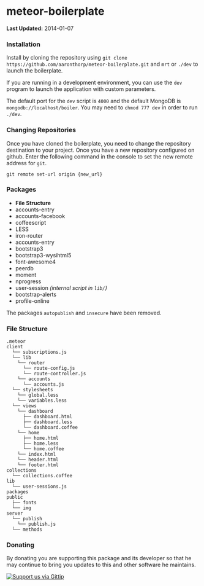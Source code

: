 # meteor-boilerplate

**Last Updated:** 2014-01-07

### Installation

Install by cloning the repository using `git clone https://github.com/aaronthorp/meteor-boilerplate.git` and `mrt` or `./dev` to launch the boilerplate.

If you are running in a development environment, you can use the `dev` program to launch the application with custom parameters.

The default port for the `dev` script is `4000` and the default MongoDB is `mongodb://localhost/boiler`. You may need to `chmod 777 dev` in order to run `./dev`.

### Changing Repositories

Once you have cloned the boilerplate, you need to change the repository destination to your project. Once you have a new repository configured on github.
Enter the following command in the console to set the new remote address for `git`.

```
git remote set-url origin {new_url}
```

### Packages

- **File Structure**
- accounts-entry
- accounts-facebook
- coffeescript
- LESS
- iron-router
- accounts-entry
- bootstrap3
- bootstrap3-wysihtml5
- font-awesome4
- peerdb
- moment
- nprogress
- user-session *(internal script in `lib/`)*
- bootstrap-alerts
- profile-online

The packages `autopublish` and `insecure` have been removed.

### File Structure

```
.meteor
client
  └── subscriptions.js
  └── lib
    └── router
      └── route-config.js
      └── route-controller.js
    └── accounts
      └── accounts.js
  └── stylesheets
    └── global.less
    └── variables.less
  └── views
    └── dashboard
      ├── dashboard.html
      ├── dashboard.less
      └── dashboard.coffee
    └── home
      ├── home.html
      ├── home.less
      └── home.coffee
    └── index.html
    └── header.html
    └── footer.html
collections
  └── collections.coffee
lib
  └── user-sessions.js
packages
public
  ├── fonts
  └── img
server
  └── publish
    └── publish.js
  └── methods
```

### Donating
By donating you are supporting this package and its developer so that he may continue to bring you updates to this and other software he maintains.

[![Support us via Gittip][gittip-badge]][aaronthorp]

[gittip-badge]: https://raw.github.com/twolfson/gittip-badge/0.1.0/dist/gittip.png
[aaronthorp]: https://www.gittip.com/aaronthorp/